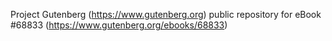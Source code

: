 Project Gutenberg (https://www.gutenberg.org) public repository for eBook #68833 (https://www.gutenberg.org/ebooks/68833)
